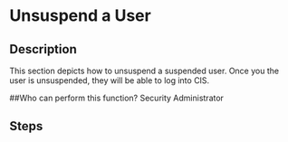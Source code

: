 # Unsuspend a User
## Description
This section depicts how to unsuspend a suspended user. Once you the user is unsuspended, they will be able to log into CIS.

##Who can perform this function?
Security Administrator

## Steps
